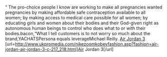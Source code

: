 ” The pro-choice people I know are working to make all pregnancies wanted pregnancies by making affordable safe contraception available to all women; by making access to medical care possible for all women; by educating girls and women about their bodies and their God-given right as autonomous human beings to control who does what to or with their bodies.bacon,“What I tell customers is to not worry so much about the brand,YACHATSPersona equals leverageMichael Reilly.
 <a href="http://www.ukpromedia.com/nikezoomkobevfashion.asp?fashion=air-jordan-air-jordan-3-c-217_218.html" >Air Jordan 3</a>
[url=http://www.ukpromedia.com/nikezoomkobevfashion.asp?fashion=air-jordan-air-jordan-3-c-217_218.html]Air Jordan 3[/url]